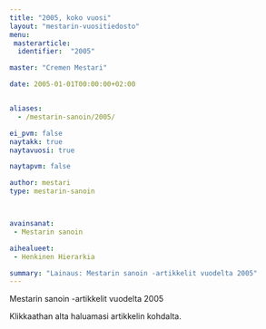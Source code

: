 ```yaml
---
title: "2005, koko vuosi"
layout: "mestarin-vuositiedosto"
menu:
 masterarticle:
  identifier:  "2005"

master: "Cremen Mestari"

date: 2005-01-01T00:00:00+02:00


aliases:
  - /mestarin-sanoin/2005/

ei_pvm: false
naytakk: true
naytavuosi: true

naytapvm: false

author: mestari
type: mestarin-sanoin



avainsanat:
 - Mestarin sanoin

aihealueet:
 - Henkinen Hierarkia

summary: "Lainaus: Mestarin sanoin -artikkelit vuodelta 2005"
---
```

<p>Mestarin sanoin -artikkelit vuodelta 2005</p>
<p>Klikkaathan alta haluamasi artikkelin kohdalta.</p>